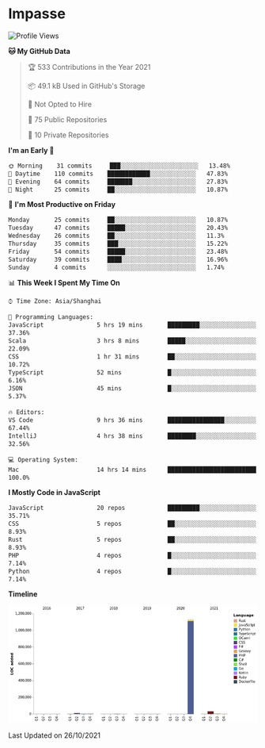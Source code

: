 # Impasse

<!--START_SECTION:waka-->
![Profile Views](http://img.shields.io/badge/Profile%20Views-12-blue)

**🐱 My GitHub Data** 

> 🏆 533 Contributions in the Year 2021
 > 
> 📦 49.1 kB Used in GitHub's Storage 
 > 
> 🚫 Not Opted to Hire
 > 
> 📜 75 Public Repositories 
 > 
> 🔑 10 Private Repositories  
 > 
**I'm an Early 🐤** 

```text
🌞 Morning    31 commits     ███░░░░░░░░░░░░░░░░░░░░░░   13.48% 
🌆 Daytime    110 commits    ████████████░░░░░░░░░░░░░   47.83% 
🌃 Evening    64 commits     ███████░░░░░░░░░░░░░░░░░░   27.83% 
🌙 Night      25 commits     ██░░░░░░░░░░░░░░░░░░░░░░░   10.87%

```
📅 **I'm Most Productive on Friday** 

```text
Monday       25 commits     ██░░░░░░░░░░░░░░░░░░░░░░░   10.87% 
Tuesday      47 commits     █████░░░░░░░░░░░░░░░░░░░░   20.43% 
Wednesday    26 commits     ██░░░░░░░░░░░░░░░░░░░░░░░   11.3% 
Thursday     35 commits     ███░░░░░░░░░░░░░░░░░░░░░░   15.22% 
Friday       54 commits     █████░░░░░░░░░░░░░░░░░░░░   23.48% 
Saturday     39 commits     ████░░░░░░░░░░░░░░░░░░░░░   16.96% 
Sunday       4 commits      ░░░░░░░░░░░░░░░░░░░░░░░░░   1.74%

```


📊 **This Week I Spent My Time On** 

```text
⌚︎ Time Zone: Asia/Shanghai

💬 Programming Languages: 
JavaScript               5 hrs 19 mins       █████████░░░░░░░░░░░░░░░░   37.36% 
Scala                    3 hrs 8 mins        █████░░░░░░░░░░░░░░░░░░░░   22.09% 
CSS                      1 hr 31 mins        ██░░░░░░░░░░░░░░░░░░░░░░░   10.72% 
TypeScript               52 mins             █░░░░░░░░░░░░░░░░░░░░░░░░   6.16% 
JSON                     45 mins             █░░░░░░░░░░░░░░░░░░░░░░░░   5.37%

🔥 Editors: 
VS Code                  9 hrs 36 mins       ████████████████░░░░░░░░░   67.44% 
IntelliJ                 4 hrs 38 mins       ████████░░░░░░░░░░░░░░░░░   32.56%

💻 Operating System: 
Mac                      14 hrs 14 mins      █████████████████████████   100.0%

```

**I Mostly Code in JavaScript** 

```text
JavaScript               20 repos            █████████░░░░░░░░░░░░░░░░   35.71% 
CSS                      5 repos             ██░░░░░░░░░░░░░░░░░░░░░░░   8.93% 
Rust                     5 repos             ██░░░░░░░░░░░░░░░░░░░░░░░   8.93% 
PHP                      4 repos             █░░░░░░░░░░░░░░░░░░░░░░░░   7.14% 
Python                   4 repos             █░░░░░░░░░░░░░░░░░░░░░░░░   7.14%

```


**Timeline**

![Chart not found](https://raw.githubusercontent.com/impasse/impasse/master/charts/bar_graph.png) 


 Last Updated on 26/10/2021
<!--END_SECTION:waka-->
